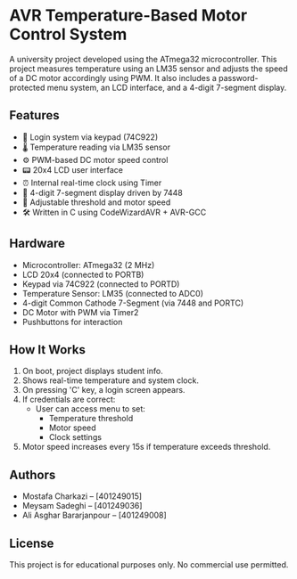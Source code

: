 # AVR Temperature-Based Motor Control System

A university project developed using the ATmega32 microcontroller. This project measures temperature using an LM35 sensor and adjusts the speed of a DC motor accordingly using PWM. It also includes a password-protected menu system, an LCD interface, and a 4-digit 7-segment display.

## Features
- 🔐 Login system via keypad (74C922)
- 🌡️ Temperature reading via LM35 sensor
- ⚙️ PWM-based DC motor speed control
- 📟 20x4 LCD user interface
- ⏰ Internal real-time clock using Timer
- 🔢 4-digit 7-segment display driven by 7448
- 🧮 Adjustable threshold and motor speed
- 🛠️ Written in C using CodeWizardAVR + AVR-GCC

## Hardware
- Microcontroller: ATmega32 (2 MHz)
- LCD 20x4 (connected to PORTB)
- Keypad via 74C922 (connected to PORTD)
- Temperature Sensor: LM35 (connected to ADC0)
- 4-digit Common Cathode 7-Segment (via 7448 and PORTC)
- DC Motor with PWM via Timer2
- Pushbuttons for interaction

## How It Works
1. On boot, project displays student info.
2. Shows real-time temperature and system clock.
3. On pressing 'C' key, a login screen appears.
4. If credentials are correct:
   - User can access menu to set:
     - Temperature threshold
     - Motor speed
     - Clock settings
5. Motor speed increases every 15s if temperature exceeds threshold.

## Authors
- Mostafa Charkazi – [401249015]
- Meysam Sadeghi – [401249036]
- Ali Asghar Bararjanpour – [401249008]

## License
This project is for educational purposes only. No commercial use permitted.
